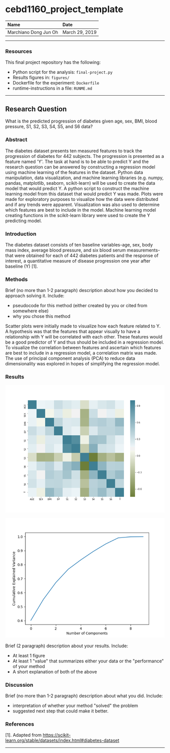 # cebd1160_project_template

| Name | Date |
|:-------|:---------------|
|Marchiano Dong Jun Oh | March 29, 2019|

-----

### Resources
This final project repository has the following:

- Python script for the analysis: `final-project.py`
- Results figures in: `figures/`
- Dockerfile for the experiment: `Dockerfile`
- runtime-instructions in a file: `RUNME.md`

-----

## Research Question

What is the predicted progression of diabetes given age, sex, BMI, blood pressure, S1, S2, S3, S4, S5, and S6 data?

### Abstract

The diabetes dataset presents ten measured features to track the progression of diabetes for 442 subjects. The progression is presented as a feature named 'Y'. The task at hand is to be able to predict Y and the research question can be answered by constructing a regression model using machine learning of the features in the dataset. Python data manipulation, data visualization, and machine learning libraries (e.g. numpy, pandas, matplotlib, seaborn, scikit-learn) will be used to create the data model that would predict Y. A python script to construct the machine learning model from this dataset that would predict Y was made. Plots were made for exploratory purposes to visualize how the data were distributed and if any trends were apparent. Visualization was also used to determine which features are best to include in the model. Machine learning model creating functions in the scikit-learn library were used to create the Y predicting model.

### Introduction

The diabetes dataset consists of ten baseline variables-age, sex, body mass index, average blood pressure, and six blood serum measurements- that were obtained for each of 442 diabetes patients and the response of interest, a quantitative measure of disease progression one year after baseline (Y) [1].

### Methods

Brief (no more than 1-2 paragraph) description about how you decided to approach solving it. Include:

- pseudocode for this method (either created by you or cited from somewhere else)
- why you chose this method

Scatter plots were initially made to visualize how each feature related to Y. A hypothesis was that the features that appear visually to have a relationship with Y will be correlated with each other. These features would be a good predictor of Y and thus should be included in a regression model. To visualize the correlation between features and ascertain which features are best to include in a regression model, a correlation matrix was made.
The use of principal component analysis (PCA) to reduce data dimensionality was explored in hopes of simplifying the regression model.

### Results
![Correlation Matrix](./figures/diabetes_corr_matrix.png)

![Cumulative Explained Variance Plot](./figures/CumulativeExplainedVariance_plot.png)


Brief (2 paragraph) description about your results. Include:

- At least 1 figure
- At least 1 "value" that summarizes either your data or the "performance" of your method
- A short explanation of both of the above

### Discussion
Brief (no more than 1-2 paragraph) description about what you did. Include:

- interpretation of whether your method "solved" the problem
- suggested next step that could make it better.

### References
[1]. Adapted from https://scikit-learn.org/stable/datasets/index.html#diabetes-dataset

-------
